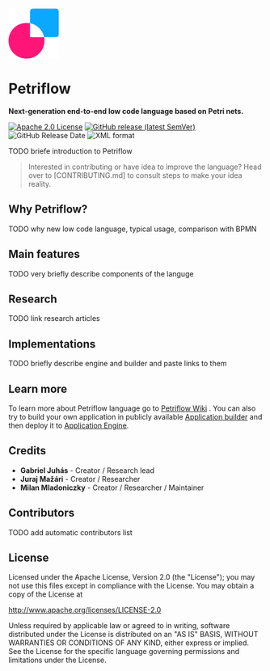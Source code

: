 <img alt="logo" height="100" src="_media/logo.png" width="100"/>

# Petriflow
**Next-generation end-to-end low code language based on Petri nets.**

[![Apache 2.0 License](https://img.shields.io/badge/license-Apache%202.0-green)](https://www.apache.org/licenses/LICENSE-2.0)
[![GitHub release (latest SemVer)](https://img.shields.io/github/v/release/netgrif/petriflow?sort=semver)](https://github.com/netgrif/petriflow/releases)
![GitHub Release Date](https://img.shields.io/github/release-date/netgrif/petriflow)
![XML format](https://img.shields.io/badge/format-XML-red)

TODO briefe introduction to Petriflow

> Interested in contributing or have idea to improve the language? Head over to [CONTRIBUTING.md] to consult steps to make your idea reality.

## Why Petriflow?
TODO why new low code language, typical usage, comparison with BPMN

## Main features
TODO very briefly describe components of the languge

## Research
TODO link research articles

## Implementations

TODO briefly describe engine and builder and paste links to them

## Learn more
To learn more about Petriflow language go to [Petriflow Wiki](https://netgrif.atlassian.net/wiki/spaces/PF) .
You can also try to build your own application in publicly available [Application builder](https://builder.netgrif.com)
and then deploy it to [Application Engine](https://netgrif.com/products/#nae).

## Credits

- **Gabriel Juhás** - Creator / Research lead
- **Juraj Mažári** - Creator / Researcher
- **Milan Mladoniczky** - Creator / Researcher / Maintainer 
## Contributors

TODO add automatic contributors list
## License

Licensed under the Apache License, Version 2.0 (the "License"); you may not use this files except in compliance with the License. You may obtain a copy of the License at

http://www.apache.org/licenses/LICENSE-2.0

Unless required by applicable law or agreed to in writing, software distributed under the License is distributed on an "AS IS" BASIS, WITHOUT WARRANTIES OR CONDITIONS OF ANY KIND, either express or implied. See the License for the specific language governing permissions and limitations under the License.
